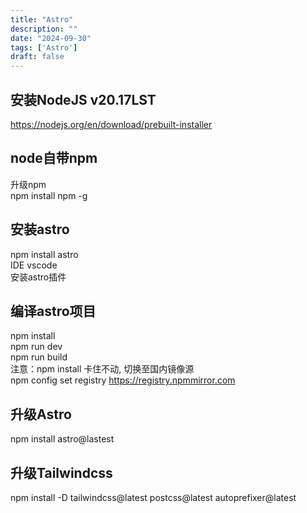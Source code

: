 ```yaml
---
title: "Astro"
description: ""
date: "2024-09-30"
tags: ['Astro']
draft: false
---
```


## 安装NodeJS v20.17LST

https://nodejs.org/en/download/prebuilt-installer

## node自带npm

升级npm  
npm install npm -g  
  
## 安装astro

npm install astro  
IDE vscode  
安装astro插件
  
## 编译astro项目

npm install  
npm run dev  
npm run build  
注意：npm install 卡住不动, 切换至国内镜像源  
npm config set registry https://registry.npmmirror.com  

## 升级Astro

npm install astro@lastest

## 升级Tailwindcss

npm install -D tailwindcss@latest postcss@latest autoprefixer@latest
